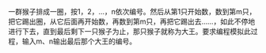 一群猴子排成一圈，按1，2，…，n依次编号。然后从第1只开始数，数到第m只，把它踢出圈，从它后面再开始数，再数到第m只，再把它踢出去……，如此不停地进行下去，直到最后剩下一只猴子为止，那只猴子就称为大王。要求编程模拟此过程，输入m、n输出最后那个大王的编号。
